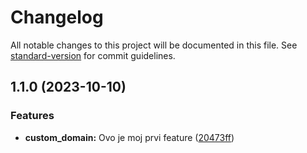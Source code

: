 # Changelog

All notable changes to this project will be documented in this file. See [standard-version](https://github.com/conventional-changelog/standard-version) for commit guidelines.

## 1.1.0 (2023-10-10)


### Features

* **custom_domain:** Ovo je moj prvi feature ([20473ff](https://github.com/danilokujacic/git-convention/commit/20473ffa2324b0a2a11f8bd3795ba86546543ec6))
